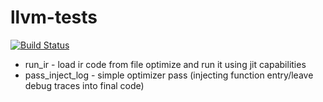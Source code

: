 # llvm-tests
[![Build Status](https://travis-ci.org/tom-code/llvm-tests.svg?branch=master)](https://travis-ci.org/tom-code/llvm-tests)

* run_ir - load ir code from file optimize and run it using jit capabilities
* pass_inject_log - simple optimizer pass (injecting function entry/leave debug traces into final code)
